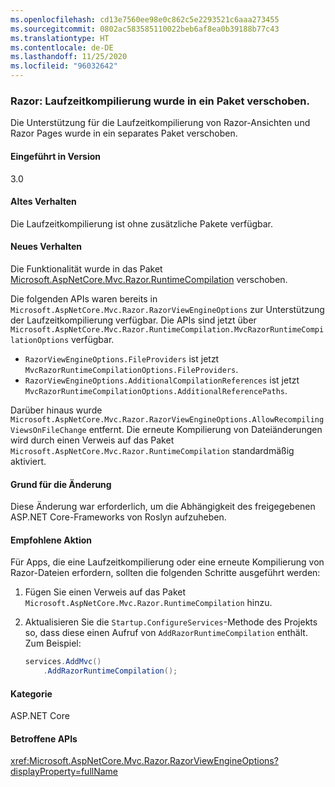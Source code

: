 ```yaml
---
ms.openlocfilehash: cd13e7560ee98e0c862c5e2293521c6aaa273455
ms.sourcegitcommit: 0802ac583585110022beb6af8ea0b39188b77c43
ms.translationtype: HT
ms.contentlocale: de-DE
ms.lasthandoff: 11/25/2020
ms.locfileid: "96032642"
---
```

### <a name="razor-runtime-compilation-moved-to-a-package"></a>Razor: Laufzeitkompilierung wurde in ein Paket verschoben.

Die Unterstützung für die Laufzeitkompilierung von Razor-Ansichten und Razor Pages wurde in ein separates Paket verschoben.

#### <a name="version-introduced"></a>Eingeführt in Version

3.0

#### <a name="old-behavior"></a>Altes Verhalten

Die Laufzeitkompilierung ist ohne zusätzliche Pakete verfügbar.

#### <a name="new-behavior"></a>Neues Verhalten

Die Funktionalität wurde in das Paket [Microsoft.AspNetCore.Mvc.Razor.RuntimeCompilation](https://www.nuget.org/packages/Microsoft.AspNetCore.Mvc.Razor.RuntimeCompilation/) verschoben.

Die folgenden APIs waren bereits in `Microsoft.AspNetCore.Mvc.Razor.RazorViewEngineOptions` zur Unterstützung der Laufzeitkompilierung verfügbar. Die APIs sind jetzt über `Microsoft.AspNetCore.Mvc.Razor.RuntimeCompilation.MvcRazorRuntimeCompilationOptions` verfügbar.

- `RazorViewEngineOptions.FileProviders` ist jetzt `MvcRazorRuntimeCompilationOptions.FileProviders`.
- `RazorViewEngineOptions.AdditionalCompilationReferences` ist jetzt `MvcRazorRuntimeCompilationOptions.AdditionalReferencePaths`.

Darüber hinaus wurde `Microsoft.AspNetCore.Mvc.Razor.RazorViewEngineOptions.AllowRecompilingViewsOnFileChange` entfernt. Die erneute Kompilierung von Dateiänderungen wird durch einen Verweis auf das Paket `Microsoft.AspNetCore.Mvc.Razor.RuntimeCompilation` standardmäßig aktiviert.

#### <a name="reason-for-change"></a>Grund für die Änderung

Diese Änderung war erforderlich, um die Abhängigkeit des freigegebenen ASP.NET Core-Frameworks von Roslyn aufzuheben.

#### <a name="recommended-action"></a>Empfohlene Aktion

Für Apps, die eine Laufzeitkompilierung oder eine erneute Kompilierung von Razor-Dateien erfordern, sollten die folgenden Schritte ausgeführt werden:

1. Fügen Sie einen Verweis auf das Paket `Microsoft.AspNetCore.Mvc.Razor.RuntimeCompilation` hinzu.
1. Aktualisieren Sie die `Startup.ConfigureServices`-Methode des Projekts so, dass diese einen Aufruf von `AddRazorRuntimeCompilation` enthält. Zum Beispiel:

    ```csharp
    services.AddMvc()
        .AddRazorRuntimeCompilation();
    ```

#### <a name="category"></a>Kategorie

ASP.NET Core

#### <a name="affected-apis"></a>Betroffene APIs

<xref:Microsoft.AspNetCore.Mvc.Razor.RazorViewEngineOptions?displayProperty=fullName>

<!--

#### Affected APIs

`T:Microsoft.AspNetCore.Mvc.Razor.RazorViewEngineOptions`

-->
